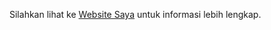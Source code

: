 Silahkan lihat ke [Website Saya](http://annisa22siswaproject.epizy.com) untuk informasi lebih lengkap.
